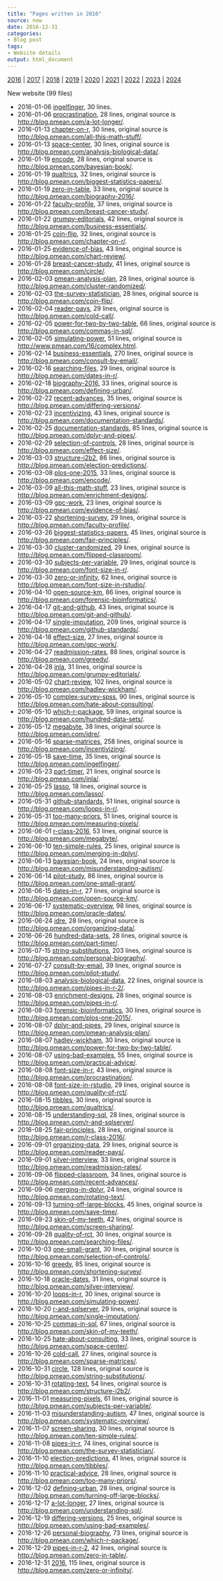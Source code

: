 ```yaml
---
title: "Pages written in 2016"
source: new
date: 2016-12-31
categories:
- Blog post
tags:
- Website details
output: html_document
---
```

 
[2016](http://new.pmean.com/2016/) | [2017](http://new.pmean.com/2017/) | [2018](http://new.pmean.com/2018/) | [2019](http://new.pmean.com/2019/) | [2020](http://new.pmean.com/2020/) | [2021](http://new.pmean.com/2021/) | [2022](http://new.pmean.com/2022/) | [2023](http://new.pmean.com/2023/) | [2024](http://new.pmean.com/2024/)
 
New website (99 files)
 
+ 2016-01-06 [ingelfinger](http://new.pmean.com/ingelfinger/),  30 lines.  
+ 2016-01-06 [procrastination](http://new.pmean.com/procrastination/),  28 lines, original source is http://blog.pmean.com/a-lot-longer/.  
+ 2016-01-13 [chapter-on-r](http://new.pmean.com/chapter-on-r/),  30 lines, original source is http://blog.pmean.com/all-this-math-stuff/.  
+ 2016-01-13 [space-center](http://new.pmean.com/space-center/),  30 lines, original source is http://blog.pmean.com/analysis-biological-data/.  
+ 2016-01-19 [encode](http://new.pmean.com/encode/),  28 lines, original source is http://blog.pmean.com/bayesian-book/.  
+ 2016-01-19 [qualtrics](http://new.pmean.com/qualtrics/),  32 lines, original source is http://blog.pmean.com/biggest-statistics-papers/.  
+ 2016-01-19 [zero-in-table](http://new.pmean.com/zero-in-table/),  33 lines, original source is http://blog.pmean.com/biography-2016/.  
+ 2016-01-22 [faculty-profile](http://new.pmean.com/faculty-profile/),  37 lines, original source is http://blog.pmean.com/breast-cancer-study/.  
+ 2016-01-22 [grumpy-editorials](http://new.pmean.com/grumpy-editorials/),  42 lines, original source is http://blog.pmean.com/business-essentials/.  
+ 2016-01-25 [coin-flip](http://new.pmean.com/coin-flip/),  32 lines, original source is http://blog.pmean.com/chapter-on-r/.  
+ 2016-01-25 [evidence-of-bias](http://new.pmean.com/evidence-of-bias/),  43 lines, original source is http://blog.pmean.com/chart-review/.  
+ 2016-01-28 [breast-cancer-study](http://new.pmean.com/breast-cancer-study/),  41 lines, original source is http://blog.pmean.com/circle/.  
+ 2016-02-03 [pmean-analysis-plan](http://new.pmean.com/pmean-analysis-plan/),  28 lines, original source is http://blog.pmean.com/cluster-randomized/.  
+ 2016-02-03 [the-survey-statistician](http://new.pmean.com/the-survey-statistician/),  28 lines, original source is http://blog.pmean.com/coin-flip/.  
+ 2016-02-04 [reader-pays](http://new.pmean.com/reader-pays/),  29 lines, original source is http://blog.pmean.com/cold-call/.  
+ 2016-02-05 [power-for-two-by-two-table](http://new.pmean.com/power-for-two-by-two-table/),  66 lines, original source is http://blog.pmean.com/commas-in-sql/.  
+ 2016-02-05 [simulating-power](http://new.pmean.com/simulating-power/),  51 lines, original source is http://www.pmean.com/16/complex.html.  
+ 2016-02-14 [business-essentials](http://new.pmean.com/business-essentials/),  270 lines, original source is http://blog.pmean.com/consult-by-email/.  
+ 2016-02-16 [searching-files](http://new.pmean.com/searching-files/),  29 lines, original source is http://blog.pmean.com/dates-in-r/.  
+ 2016-02-18 [biography-2016](http://new.pmean.com/biography-2016/),  33 lines, original source is http://blog.pmean.com/defining-urban/.  
+ 2016-02-22 [recent-advances](http://new.pmean.com/recent-advances/),  35 lines, original source is http://blog.pmean.com/differing-versions/.  
+ 2016-02-23 [incentivizing](http://new.pmean.com/incentivizing/),  43 lines, original source is http://blog.pmean.com/documentation-standards/.  
+ 2016-02-25 [documentation-standards](http://new.pmean.com/documentation-standards/),  85 lines, original source is http://blog.pmean.com/dplyr-and-pipes/.  
+ 2016-02-29 [selection-of-controls](http://new.pmean.com/selection-of-controls/),  28 lines, original source is http://blog.pmean.com/effect-size/.  
+ 2016-03-03 [structure-i2b2](http://new.pmean.com/structure-i2b2/),  86 lines, original source is http://blog.pmean.com/election-predictions/.  
+ 2016-03-08 [plos-one-2015](http://new.pmean.com/plos-one-2015/),  33 lines, original source is http://blog.pmean.com/encode/.  
+ 2016-03-09 [all-this-math-stuff](http://new.pmean.com/all-this-math-stuff/),  23 lines, original source is http://blog.pmean.com/enrichment-designs/.  
+ 2016-03-09 [gpc-work](http://new.pmean.com/gpc-work/),  23 lines, original source is http://blog.pmean.com/evidence-of-bias/.  
+ 2016-03-22 [shortening-survey](http://new.pmean.com/shortening-survey/),  29 lines, original source is http://blog.pmean.com/faculty-profile/.  
+ 2016-03-26 [biggest-statistics-papers](http://new.pmean.com/biggest-statistics-papers/),  45 lines, original source is http://blog.pmean.com/fair-principles/.  
+ 2016-03-30 [cluster-randomized](http://new.pmean.com/cluster-randomized/),  29 lines, original source is http://blog.pmean.com/flipped-classroom/.  
+ 2016-03-30 [subjects-per-variable](http://new.pmean.com/subjects-per-variable/),  29 lines, original source is http://blog.pmean.com/font-size-in-r/.  
+ 2016-03-30 [zero-or-infinity](http://new.pmean.com/zero-or-infinity/),  62 lines, original source is http://blog.pmean.com/font-size-in-rstudio/.  
+ 2016-04-10 [open-source-km](http://new.pmean.com/open-source-km/),  86 lines, original source is http://blog.pmean.com/forensic-bioinformatics/.  
+ 2016-04-17 [git-and-github](http://new.pmean.com/git-and-github/),  43 lines, original source is http://blog.pmean.com/git-and-github/.  
+ 2016-04-17 [single-imputation](http://new.pmean.com/single-imputation/),  209 lines, original source is http://blog.pmean.com/github-standards/.  
+ 2016-04-18 [effect-size](http://new.pmean.com/effect-size/),  27 lines, original source is http://blog.pmean.com/gpc-work/.  
+ 2016-04-27 [readmission-rates](http://new.pmean.com/readmission-rates/),  88 lines, original source is http://blog.pmean.com/greedy/.  
+ 2016-04-28 [inla](http://new.pmean.com/inla/),  31 lines, original source is http://blog.pmean.com/grumpy-editorials/.  
+ 2016-05-02 [chart-review](http://new.pmean.com/chart-review/),  102 lines, original source is http://blog.pmean.com/hadley-wickham/.  
+ 2016-05-10 [complex-survey-spss](http://new.pmean.com/complex-survey-spss/),  90 lines, original source is http://blog.pmean.com/hate-about-consulting/.  
+ 2016-05-10 [which-r-package](http://new.pmean.com/which-r-package/),  59 lines, original source is http://blog.pmean.com/hundred-data-sets/.  
+ 2016-05-12 [megabyte](http://new.pmean.com/megabyte/),  38 lines, original source is http://blog.pmean.com/idre/.  
+ 2016-05-16 [sparse-matrices](http://new.pmean.com/sparse-matrices/),  258 lines, original source is http://blog.pmean.com/incentivizing/.  
+ 2016-05-18 [save-time](http://new.pmean.com/save-time/),  35 lines, original source is http://blog.pmean.com/ingelfinger/.  
+ 2016-05-23 [part-timer](http://new.pmean.com/part-timer/),  21 lines, original source is http://blog.pmean.com/inla/.  
+ 2016-05-25 [lasso](http://new.pmean.com/lasso/),  18 lines, original source is http://blog.pmean.com/lasso/.  
+ 2016-05-31 [github-standards](http://new.pmean.com/github-standards/),  51 lines, original source is http://blog.pmean.com/loops-in-r/.  
+ 2016-05-31 [too-many-priors](http://new.pmean.com/too-many-priors/),  51 lines, original source is http://blog.pmean.com/measuring-pixels/.  
+ 2016-06-01 [r-class-2016](http://new.pmean.com/r-class-2016/),  53 lines, original source is http://blog.pmean.com/megabyte/.  
+ 2016-06-10 [ten-simple-rules](http://new.pmean.com/ten-simple-rules/),  25 lines, original source is http://blog.pmean.com/merging-in-dplyr/.  
+ 2016-06-13 [bayesian-book](http://new.pmean.com/bayesian-book/),  24 lines, original source is http://blog.pmean.com/misunderstanding-autism/.  
+ 2016-06-14 [pilot-study](http://new.pmean.com/pilot-study/),  86 lines, original source is http://blog.pmean.com/one-small-grant/.  
+ 2016-06-15 [dates-in-r](http://new.pmean.com/dates-in-r/),  27 lines, original source is http://blog.pmean.com/open-source-km/.  
+ 2016-06-17 [systematic-overview](http://new.pmean.com/systematic-overview/),  98 lines, original source is http://blog.pmean.com/oracle-dates/.  
+ 2016-06-24 [idre](http://new.pmean.com/idre/),  28 lines, original source is http://blog.pmean.com/organizing-data/.  
+ 2016-06-26 [hundred-data-sets](http://new.pmean.com/hundred-data-sets/),  28 lines, original source is http://blog.pmean.com/part-timer/.  
+ 2016-07-15 [string-substitutions](http://new.pmean.com/string-substitutions/),  203 lines, original source is http://blog.pmean.com/personal-biography/.  
+ 2016-07-27 [consult-by-email](http://new.pmean.com/consult-by-email/),  39 lines, original source is http://blog.pmean.com/pilot-study/.  
+ 2016-08-03 [analysis-biological-data](http://new.pmean.com/analysis-biological-data/),  22 lines, original source is http://blog.pmean.com/pipes-in-r-2/.  
+ 2016-08-03 [enrichment-designs](http://new.pmean.com/enrichment-designs/),  28 lines, original source is http://blog.pmean.com/pipes-in-r/.  
+ 2016-08-03 [forensic-bioinformatics](http://new.pmean.com/forensic-bioinformatics/),  30 lines, original source is http://blog.pmean.com/plos-one-2015/.  
+ 2016-08-07 [dplyr-and-pipes](http://new.pmean.com/dplyr-and-pipes/),  29 lines, original source is http://blog.pmean.com/pmean-analysis-plan/.  
+ 2016-08-07 [hadley-wickham](http://new.pmean.com/hadley-wickham/),  30 lines, original source is http://blog.pmean.com/power-for-two-by-two-table/.  
+ 2016-08-07 [using-bad-examples](http://new.pmean.com/using-bad-examples/),  55 lines, original source is http://blog.pmean.com/practical-advice/.  
+ 2016-08-08 [font-size-in-r](http://new.pmean.com/font-size-in-r/),  43 lines, original source is http://blog.pmean.com/procrastination/.  
+ 2016-08-08 [font-size-in-rstudio](http://new.pmean.com/font-size-in-rstudio/),  29 lines, original source is http://blog.pmean.com/quality-of-rct/.  
+ 2016-08-15 [tibbles](http://new.pmean.com/tibbles/),  30 lines, original source is http://blog.pmean.com/qualtrics/.  
+ 2016-08-15 [understanding-sql](http://new.pmean.com/understanding-sql/),  28 lines, original source is http://blog.pmean.com/r-and-sqlserver/.  
+ 2016-08-25 [fair-principles](http://new.pmean.com/fair-principles/),  28 lines, original source is http://blog.pmean.com/r-class-2016/.  
+ 2016-09-01 [organizing-data](http://new.pmean.com/organizing-data/),  29 lines, original source is http://blog.pmean.com/reader-pays/.  
+ 2016-09-01 [silver-interview](http://new.pmean.com/silver-interview/),  33 lines, original source is http://blog.pmean.com/readmission-rates/.  
+ 2016-09-06 [flipped-classroom](http://new.pmean.com/flipped-classroom/),  34 lines, original source is http://blog.pmean.com/recent-advances/.  
+ 2016-09-06 [merging-in-dplyr](http://new.pmean.com/merging-in-dplyr/),  24 lines, original source is http://blog.pmean.com/rotating-text/.  
+ 2016-09-13 [turning-off-large-blocks](http://new.pmean.com/turning-off-large-blocks/),  45 lines, original source is http://blog.pmean.com/save-time/.  
+ 2016-09-23 [skin-of-my-teeth](http://new.pmean.com/skin-of-my-teeth/),  42 lines, original source is http://blog.pmean.com/screen-sharing/.  
+ 2016-09-28 [quality-of-rct](http://new.pmean.com/quality-of-rct/),  30 lines, original source is http://blog.pmean.com/searching-files/.  
+ 2016-10-03 [one-small-grant](http://new.pmean.com/one-small-grant/),  30 lines, original source is http://blog.pmean.com/selection-of-controls/.  
+ 2016-10-16 [greedy](http://new.pmean.com/greedy/),  85 lines, original source is http://blog.pmean.com/shortening-survey/.  
+ 2016-10-18 [oracle-dates](http://new.pmean.com/oracle-dates/),  31 lines, original source is http://blog.pmean.com/silver-interview/.  
+ 2016-10-20 [loops-in-r](http://new.pmean.com/loops-in-r/),  30 lines, original source is http://blog.pmean.com/simulating-power/.  
+ 2016-10-20 [r-and-sqlserver](http://new.pmean.com/r-and-sqlserver/),  29 lines, original source is http://blog.pmean.com/single-imputation/.  
+ 2016-10-25 [commas-in-sql](http://new.pmean.com/commas-in-sql/),  67 lines, original source is http://blog.pmean.com/skin-of-my-teeth/.  
+ 2016-10-25 [hate-about-consulting](http://new.pmean.com/hate-about-consulting/),  33 lines, original source is http://blog.pmean.com/space-center/.  
+ 2016-10-26 [cold-call](http://new.pmean.com/cold-call/),  27 lines, original source is http://blog.pmean.com/sparse-matrices/.  
+ 2016-10-31 [circle](http://new.pmean.com/circle/),  128 lines, original source is http://blog.pmean.com/string-substitutions/.  
+ 2016-10-31 [rotating-text](http://new.pmean.com/rotating-text/),  54 lines, original source is http://blog.pmean.com/structure-i2b2/.  
+ 2016-11-01 [measuring-pixels](http://new.pmean.com/measuring-pixels/),  61 lines, original source is http://blog.pmean.com/subjects-per-variable/.  
+ 2016-11-03 [misunderstanding-autism](http://new.pmean.com/misunderstanding-autism/),  47 lines, original source is http://blog.pmean.com/systematic-overview/.  
+ 2016-11-07 [screen-sharing](http://new.pmean.com/screen-sharing/),  30 lines, original source is http://blog.pmean.com/ten-simple-rules/.  
+ 2016-11-08 [pipes-in-r](http://new.pmean.com/pipes-in-r/),  74 lines, original source is http://blog.pmean.com/the-survey-statistician/.  
+ 2016-11-10 [election-predictions](http://new.pmean.com/election-predictions/),  41 lines, original source is http://blog.pmean.com/tibbles/.  
+ 2016-11-10 [practical-advice](http://new.pmean.com/practical-advice/),  28 lines, original source is http://blog.pmean.com/too-many-priors/.  
+ 2016-12-02 [defining-urban](http://new.pmean.com/defining-urban/),  28 lines, original source is http://blog.pmean.com/turning-off-large-blocks/.  
+ 2016-12-17 [a-lot-longer](http://new.pmean.com/a-lot-longer/),  27 lines, original source is http://blog.pmean.com/understanding-sql/.  
+ 2016-12-19 [differing-versions](http://new.pmean.com/differing-versions/),  25 lines, original source is http://blog.pmean.com/using-bad-examples/.  
+ 2016-12-26 [personal-biography](http://new.pmean.com/personal-biography/),  73 lines, original source is http://blog.pmean.com/which-r-package/.  
+ 2016-12-29 [pipes-in-r-2](http://new.pmean.com/pipes-in-r-2/),  42 lines, original source is http://blog.pmean.com/zero-in-table/.  
+ 2016-12-31 [2016](http://new.pmean.com/2016/),  115 lines, original source is http://blog.pmean.com/zero-or-infinity/.
 
